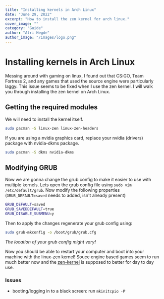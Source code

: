 ```yaml
---
title: "Installing kernels in Arch Linux"
date: "June 29, 2022"
excerpt: "How to install the zen kernel for arch linux."
cover_image: ""
category: "Guide"
author: "Atri Hegde"
author_image: "/images/logo.png"
---
```

# Installing kernels in Arch Linux

Messing around with gaming on linux, I found out that CS:GO, Team Fortress 2, and any games that used
the source engine were particularly laggy. This issue seems to be fixed when I use the zen kernel. I will walk
you through installing the zen kernel on Arch Linux.

## Getting the required modules

We will need to install the kernel itself.

```sh
sudo pacman -S linux-zen linux-zen-headers
```

If you are using a nvidia graphics card, replace your nvidia (drivers) package with nvidia-dkms package.

```sh
sudo pacman -S dkms nvidia-dkms
```

## Modifying GRUB

Now we are gonna change the grub config to make it easier to use with multiple kernels.
Lets open the grub config file using `sudo vim /etc/default/grub`.
Now modify the following properties (`GRUB_DEFAULT=saved` needs to added, isn't already present)


```sh
GRUB_DEFAULT=saved
GRUB_SAVEDDEFAULT=true
GRUB_DISABLE_SUBMENU=y
```

Then to apply the changes regenerate your grub config using:

```sh
sudo grub-mkconfig -o /boot/grub/grub.cfg
```

*The location of your grub config might vary!*

Now you should be able to restart your computer and boot into your machine with the linux-zen kernel!
Souce engine based games seem to run much better now and the [zen-kernel](https://github.com/zen-kernel/zen-kernel) is
supposed to better for day to day use.

### Issues

- booting/logging in to a black screen: run `mkinitcpio -P`

